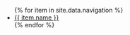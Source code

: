 ---
---

<nav>
  <ul>
    {% for item in site.data.navigation %}
      <li>
        <a href="{{ item.link }}"
          {%if page.url == item.link %}class="nav-item-active"{% endif %}>
          {{ item.name }}
        </a>
      </li>
    {% endfor %}
  </ul>
</nav>
